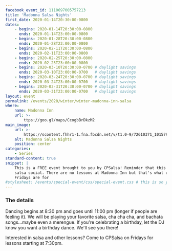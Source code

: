 ```yaml
---
facebook_event_id: 1110697005757213
title: 'Madonna Salsa Nights'
first_date: 2020-01-14T20:30:00-0800
dates:
    - begins: 2020-01-14T20:30:00-0800
      ends: 2020-01-14T23:00:00-0800
    - begins: 2020-01-28T20:30:00-0800
      ends: 2020-01-28T23:00:00-0800
    - begins: 2020-02-11T20:30:00-0800
      ends: 2020-02-11T23:00:00-0800
    - begins: 2020-02-25T20:30:00-0800
      ends: 2020-02-25T23:00:00-0800
    - begins: 2020-03-10T20:30:00-0700 # daylight savings
      ends: 2020-03-10T23:00:00-0700   # daylight savings
    - begins: 2020-03-24T20:30:00-0700 # daylight savings
      ends: 2020-03-24T23:00:00-0700   # daylight savings
    - begins: 2020-03-31T20:30:00-0700 # daylight savings
      ends: 2020-03-31T23:00:00-0700   # daylight savings
layout: event
permalink: /events/2020/winter/winter-madonna-inn-salsa
where:
    name: Madonna Inn
    url: >-
        ttps://goo.gl/maps/CcogbBrDkzM2
main_image:
    url: >-
        https://scontent.fhhr1-1.fna.fbcdn.net/v/t1.0-9/72610371_10157978471318000_7363622292556873728_o.jpg?_nc_cat=107&_nc_ohc=KMTYuYiitUYAX9xY4jH&_nc_ht=scontent.fhhr1-1.fna&oh=ddacdd861e2163d395d89b0b045d1a9d&oe=5E93D89D
    alt: Madonna Salsa Nights
    position: center
categories:
    - Series
standard-content: true
snippet: |
    This is a FREE event brought to you by CPSalsa! Reminder that this is a
    salsa social. There are no lessons at Madonna Inn but that's what our Fuego
    Fridays are for
#stylesheet: /events/special-event/css/special-event.css # this is so you can create your own special stylesheet for the event page
---
```


### The details
Dancing begins at 8:30 pm and goes until 11:00 pm (longer if people are
feeling it). We will be playing your favorite salsa, cha cha cha, and
bachata songs...maybe even a merengue. If you're celebrating a birthday,
let the DJ know you want a birthday dance. We'll see you there!

Interested in salsa and other lessons? Come to CPSalsa on Fridays for lessons
starting at 7:30pm.
